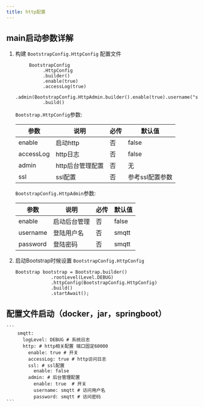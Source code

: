 ```yaml
---
title: http配置
---
```


## main启动参数详解

1. 构建 `BootstrapConfig.HttpConfig` 配置文件
   
    ```
         BootstrapConfig
              .HttpConfig
              .builder()
              .enable(true)
              .accessLog(true)
              .admin(BootstrapConfig.HttpAdmin.builder().enable(true).username("smqtt").password("smqtt").build())
              .build()
    ```

    `Bootstrap.HttpConfig`参数:
    
    |  参数   | 说明  | 必传  |默认值  |
    |  ----  | ----  |----  |----  |
    | enable  | 启动http |否 |false  |
    | accessLog  | http日志 |否 |false  |
    | admin  | http后台管理配置 | 否|无  |
    | ssl  | ssl配置| 否 | 参考ssl配置参数|
    
    `BootstrapConfig.HttpAdmin`参数:
    
    |  参数   | 说明  | 必传  |默认值  |
    |  ----  | ----  |----  |----  |
    | enable  | 启动后台管理 |否 |false  |
    | username  | 登陆用户名 |否 |smqtt  |
    | password  | 登陆密码 | 否|smqtt  |

2. 启动Bootstrap时候设置 `BootstrapConfig.HttpConfig`

    ```
    Bootstrap bootstrap = Bootstrap.builder()
                 .rootLevel(Level.DEBUG)
                 .httpConfig(BootstrapConfig.HttpConfig)
                 .build()
                 .startAwait();
    ```

## 配置文件启动（docker，jar，springboot）

    ```
        smqtt:
          logLevel: DEBUG # 系统日志
          http: # http相关配置 端口固定60000
            enable: true # 开关
            accessLog: true # http访问日志
            ssl: # ssl配置
              enable: false
            admin: # 后台管理配置
              enable: true  # 开关
              username: smqtt # 访问用户名
              password: smqtt # 访问密码
    ```